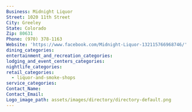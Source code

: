 ```yaml
---
Business: Midnight Liquor
Street: 1020 11th Street
City: Greeley
State: Colorado
Zip: 80631
Phone: (970) 378-1163
Website: 'https://www.facebook.com/Midnight-Liquor-132115766968746/'
dining_categories:
entertainment_and_recreation_categories:
lodging_and_event_centers_categories:
nightlife_categories:
retail_categories:
  - liquor-and-smoke-shops
service_categories:
Contact_Name:
Contact_Email:
Logo_image_path: assets/images/directory/directory-default.png
---
```



